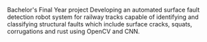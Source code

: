 Bachelor's Final Year project
Developing an automated surface fault detection robot system for railway tracks capable of identifying and classifying structural faults which include surface cracks, squats, corrugations and rust using OpenCV and CNN.
